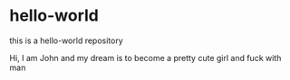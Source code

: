# hello-world
this is a hello-world repository

Hi, I am John and my dream is to become a pretty cute girl and fuck with man
